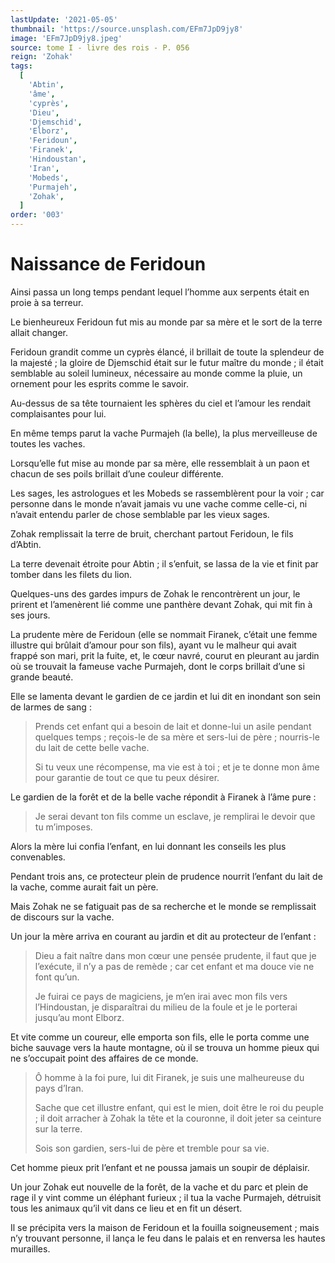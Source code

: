```yaml
---
lastUpdate: '2021-05-05'
thumbnail: 'https://source.unsplash.com/EFm7JpD9jy8'
image: 'EFm7JpD9jy8.jpeg'
source: tome I - livre des rois - P. 056
reign: 'Zohak'
tags:
  [
    'Abtin',
    'âme',
    'cyprès',
    'Dieu',
    'Djemschid',
    'Elborz',
    'Feridoun',
    'Firanek',
    'Hindoustan',
    'Iran',
    'Mobeds',
    'Purmajeh',
    'Zohak',
  ]
order: '003'
---
```


# Naissance de Feridoun

Ainsi passa un long temps pendant lequel l’homme aux serpents était en proie à sa terreur.

Le bienheureux Feridoun fut mis au monde par sa mère et le sort de la terre allait changer.

Feridoun grandit comme un cyprès élancé, il brillait de toute la splendeur de la majesté ; la gloire de Djemschid était sur le futur maître du monde ; il était semblable au soleil lumineux, nécessaire au monde comme la pluie, un ornement pour les esprits comme le savoir.

Au-dessus de sa tête tournaient les sphères du ciel et l’amour les rendait complaisantes pour lui.

En même temps parut la vache Purmajeh (la belle), la plus merveilleuse de toutes les vaches.

Lorsqu’elle fut mise au monde par sa mère, elle ressemblait à un paon et chacun de ses poils brillait d’une couleur différente.

Les sages, les astrologues et les Mobeds se rassemblèrent pour la voir ; car personne dans le monde n’avait jamais vu une vache comme celle-ci, ni n’avait entendu parler de chose semblable par les vieux sages.

Zohak remplissait la terre de bruit, cherchant partout Feridoun, le fils d’Abtin.

La terre devenait étroite pour Abtin ; il s’enfuit, se lassa de la vie et finit par tomber dans les filets du lion.

Quelques-uns des gardes impurs de Zohak le rencontrèrent un jour, le prirent et l’amenèrent lié comme une panthère devant Zohak, qui mit fin à ses jours.

La prudente mère de Feridoun (elle se nommait Firanek, c’était une femme illustre qui brûlait d’amour pour son fils), ayant vu le malheur qui avait frappé son mari, prit la fuite, et, le cœur navré, courut en pleurant au jardin où se trouvait la fameuse vache Purmajeh, dont le corps brillait d’une si grande beauté.

Elle se lamenta devant le gardien de ce jardin et lui dit en inondant son sein de larmes de sang :

> Prends cet enfant qui a besoin de lait et donne-lui un asile pendant quelques temps ; reçois-le de sa mère et sers-lui de père ; nourris-le du lait de cette belle vache.
>
> Si tu veux une récompense, ma vie est à toi ; et je te donne mon âme pour garantie de tout ce que tu peux désirer.

Le gardien de la forêt et de la belle vache répondit à Firanek à l’âme pure :

> Je serai devant ton fils comme un esclave, je remplirai le devoir que tu m’imposes.

Alors la mère lui confia l’enfant, en lui donnant les conseils les plus convenables.

Pendant trois ans, ce protecteur plein de prudence nourrit l’enfant du lait de la vache, comme aurait fait un père.

Mais Zohak ne se fatiguait pas de sa recherche et le monde se remplissait de discours sur la vache.

Un jour la mère arriva en courant au jardin et dit au protecteur de l’enfant :

> Dieu a fait naître dans mon cœur une pensée prudente, il faut que je l’exécute, il n’y a pas de remède ; car cet enfant et ma douce vie ne font qu’un.
>
> Je fuirai ce pays de magiciens, je m’en irai avec mon fils vers l’Hindoustan, je disparaîtrai du milieu de la foule et je le porterai jusqu’au mont Elborz.

Et vite comme un coureur, elle emporta son fils, elle le porta comme une biche sauvage vers la haute montagne, où il se trouva un homme pieux qui ne s’occupait point des affaires de ce monde.

> Ô homme à la foi pure, lui dit Firanek, je suis une malheureuse du pays d’Iran.
>
> Sache que cet illustre enfant, qui est le mien, doit être le roi du peuple ; il doit arracher à Zohak la tête et la couronne, il doit jeter sa ceinture sur la terre.
>
> Sois son gardien, sers-lui de père et tremble pour sa vie.

Cet homme pieux prit l’enfant et ne poussa jamais un soupir de déplaisir.

Un jour Zohak eut nouvelle de la forêt, de la vache et du parc et plein de rage il y vint comme un éléphant furieux ; il tua la vache Purmajeh, détruisit tous les animaux qu’il vit dans ce lieu et en fit un désert.

Il se précipita vers la maison de Feridoun et la fouilla soigneusement ; mais n’y trouvant personne, il lança le feu dans le palais et en renversa les hautes murailles.

